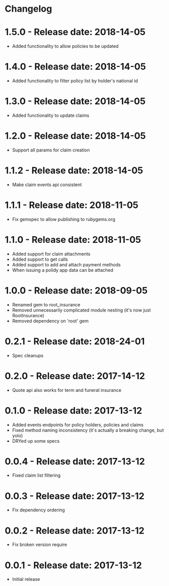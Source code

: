 # Changelog

# 1.5.0 - Release date: 2018-14-05
* Added functionality to allow policies to be updated


# 1.4.0 - Release date: 2018-14-05
* Added functionality to filter policy list by holder's national id


# 1.3.0 - Release date: 2018-14-05
* Added functionality to update claims


# 1.2.0 - Release date: 2018-14-05
* Support all params for claim creation


# 1.1.2 - Release date: 2018-14-05
* Make claim events api consistent


# 1.1.1 - Release date: 2018-11-05
* Fix gemspec to allow publishing to rubygems.org


# 1.1.0 - Release date: 2018-11-05
* Added support for claim attachments
* Added support to get calls
* Added support to add and attach payment methods
* When issuing a polidy app data can be attached


# 1.0.0 - Release date: 2018-09-05
* Renamed gem to root_insurance
* Removed unnecessarily complicated module nesting (it's now just RootInsurance)
* Removed dependency on 'root' gem


# 0.2.1 - Release date: 2018-24-01
* Spec cleanups


# 0.2.0 - Release date: 2017-14-12
* Quote api also works for term and funeral insurance


# 0.1.0 - Release date: 2017-13-12
* Added events endpoints for policy holders, policies and claims
* Fixed method naming inconsistency (it's actually a breaking change, but yolo)
* DRYed up some specs


# 0.0.4 - Release date: 2017-13-12
* Fixed claim list filtering


# 0.0.3 - Release date: 2017-13-12
* Fix dependency ordering


# 0.0.2 - Release date: 2017-13-12
* Fix broken version require


# 0.0.1 - Release date: 2017-13-12
* Initial release

